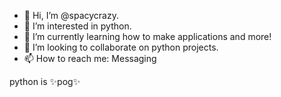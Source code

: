 - 👋 Hi, I’m @spacycrazy.
- 👀 I’m interested in python.
- 🌱 I’m currently learning how to make applications and more!
- 💞️ I’m looking to collaborate on python projects.
- 📫 How to reach me: Messaging

python is ✨pog✨
